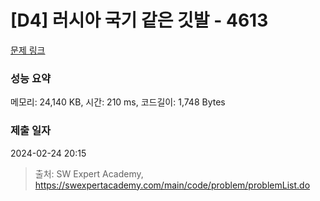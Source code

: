 # [D4] 러시아 국기 같은 깃발 - 4613 

[문제 링크](https://swexpertacademy.com/main/code/problem/problemDetail.do?contestProbId=AWQl9TIK8qoDFAXj) 

### 성능 요약

메모리: 24,140 KB, 시간: 210 ms, 코드길이: 1,748 Bytes

### 제출 일자

2024-02-24 20:15



> 출처: SW Expert Academy, https://swexpertacademy.com/main/code/problem/problemList.do